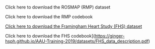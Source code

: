 Click here to download the ROSMAP (RMP) dataset

Click here to download the RMP codebook


[Click here to download the Framingham Heart Study (FHS) dataset](https://ginger-hsph.github.io/AAU-Training-2019/datasets/frmgham2.csv)

Click here to download the FHS codebook](https://ginger-hsph.github.io/AAU-Training-2019/datasets/FHS_data_description.pdf)
